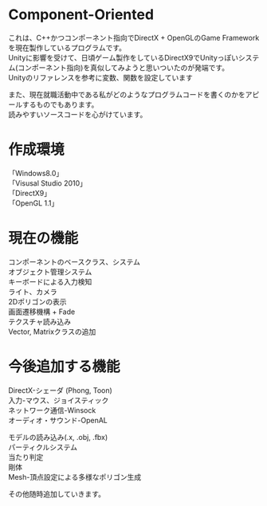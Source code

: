 # Component-Oriented
これは、C++かつコンポーネント指向でDirectX + OpenGLのGame Frameworkを現在製作しているプログラムです。  
Unityに影響を受けて、日頃ゲーム製作をしているDirectX9でUnityっぽいシステム(コンポーネント指向)を真似してみようと思いついたのが発端です。  
Unityのリファレンスを参考に変数、関数を設定しています  

また、現在就職活動中である私がどのようなプログラムコードを書くのかをアピールするものでもあります。  
読みやすいソースコードを心がけています。  

# 作成環境
「Windows8.0」  
「Visusal Studio 2010」  
「DirectX9」  
「OpenGL 1.1」  

# 現在の機能
コンポーネントのベースクラス、システム  
オブジェクト管理システム  
キーボードによる入力検知  
ライト、カメラ  
2Dポリゴンの表示  
画面遷移機構 + Fade  
テクスチャ読み込み  
Vector, Matrixクラスの追加  

# 今後追加する機能
DirectX-シェーダ (Phong, Toon)  
入力-マウス、ジョイスティック  
ネットワーク通信-Winsock  
オーディオ・サウンド-OpenAL  

モデルの読み込み(.x, .obj, .fbx)  
パーティクルシステム  
当たり判定  
剛体  
Mesh-頂点設定による多様なポリゴン生成  

その他随時追加していきます。
